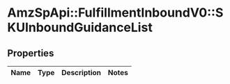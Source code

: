 # AmzSpApi::FulfillmentInboundV0::SKUInboundGuidanceList

## Properties
Name | Type | Description | Notes
------------ | ------------- | ------------- | -------------


